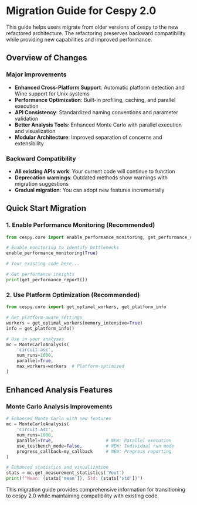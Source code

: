 # Migration Guide for Cespy 2.0

This guide helps users migrate from older versions of cespy to the new refactored architecture. The refactoring preserves backward compatibility while providing new capabilities and improved performance.

## Overview of Changes

### Major Improvements
- **Enhanced Cross-Platform Support**: Automatic platform detection and Wine support for Unix systems
- **Performance Optimization**: Built-in profiling, caching, and parallel execution
- **API Consistency**: Standardized naming conventions and parameter validation
- **Better Analysis Tools**: Enhanced Monte Carlo with parallel execution and visualization
- **Modular Architecture**: Improved separation of concerns and extensibility

### Backward Compatibility
- **All existing APIs work**: Your current code will continue to function
- **Deprecation warnings**: Outdated methods show warnings with migration suggestions
- **Gradual migration**: You can adopt new features incrementally

## Quick Start Migration

### 1. Enable Performance Monitoring (Recommended)
```python
from cespy.core import enable_performance_monitoring, get_performance_report

# Enable monitoring to identify bottlenecks
enable_performance_monitoring(True)

# Your existing code here...

# Get performance insights
print(get_performance_report())
```

### 2. Use Platform Optimization (Recommended)
```python
from cespy.core import get_optimal_workers, get_platform_info

# Get platform-aware settings
workers = get_optimal_workers(memory_intensive=True)
info = get_platform_info()

# Use in your analyses
mc = MonteCarloAnalysis(
    'circuit.asc', 
    num_runs=1000,
    parallel=True,
    max_workers=workers  # Platform-optimized
)
```

## Enhanced Analysis Features

### Monte Carlo Analysis Improvements
```python
# Enhanced Monte Carlo with new features
mc = MonteCarloAnalysis(
    'circuit.asc',
    num_runs=1000,
    parallel=True,                    # NEW: Parallel execution
    use_testbench_mode=False,         # NEW: Individual run mode
    progress_callback=my_callback     # NEW: Progress reporting
)

# Enhanced statistics and visualization
stats = mc.get_measurement_statistics('Vout')
print(f"Mean: {stats['mean']}, Std: {stats['std']}")
```

This migration guide provides comprehensive information for transitioning to cespy 2.0 while maintaining compatibility with existing code.
